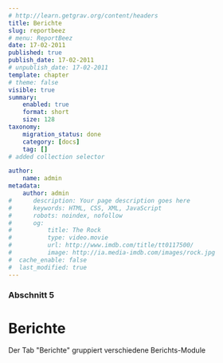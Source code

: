 ```yaml
---
# http://learn.getgrav.org/content/headers
title: Berichte
slug: reportbeez
# menu: ReportBeez
date: 17-02-2011
published: true
publish_date: 17-02-2011
# unpublish_date: 17-02-2011
template: chapter
# theme: false
visible: true
summary:
    enabled: true
    format: short
    size: 128
taxonomy:
    migration_status: done
    category: [docs]
    tag: []
# added collection selector

author:
    name: admin
metadata:
    author: admin
#      description: Your page description goes here
#      keywords: HTML, CSS, XML, JavaScript
#      robots: noindex, nofollow
#      og:
#          title: The Rock
#          type: video.movie
#          url: http://www.imdb.com/title/tt0117500/
#          image: http://ia.media-imdb.com/images/rock.jpg
#  cache_enable: false
#  last_modified: true
---
```

### Abschnitt 5

# Berichte

Der Tab "Berichte" gruppiert verschiedene Berichts-Module